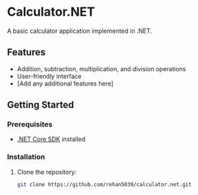 # Calculator.NET

A basic calculator application implemented in .NET.

## Features

- Addition, subtraction, multiplication, and division operations
- User-friendly interface
- [Add any additional features here]

## Getting Started

### Prerequisites

- [.NET Core SDK](https://dotnet.microsoft.com/download) installed

### Installation

1. Clone the repository:
   ```bash
   git clone https://github.com/rehan5039/calculator.net.git